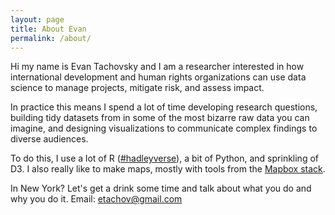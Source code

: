 ```yaml
---
layout: page
title: About Evan
permalink: /about/
---
```


Hi my name is Evan Tachovsky and I am a researcher interested in how international development and human rights organizations can use data science to manage projects, mitigate risk, and assess impact.

In practice this means I spend a lot of time developing research questions, building tidy datasets from in some of the most bizarre raw data you can imagine, and designing visualizations to communicate complex findings to diverse audiences. 

To do this, I use a lot of R (<a href = "http://adolfoalvarez.cl/the-hitchhikers-guide-to-the-hadleyverse/" target = "_blank">#hadleyverse</a>), a bit of Python, and sprinkling of D3. I also really like to make maps, mostly with tools from the <a href = "https://www.mapbox.com/products/" target = "_blank">Mapbox stack</a>.

In New York? Let's get a drink some time and talk about what you do and why you do it. Email: etachov@gmail.com